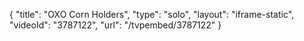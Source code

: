 {
    "title": "OXO Corn Holders",
    "type": "solo",
    "layout": "iframe-static",
    "videoId": "3787122",
    "url": "\/tvpembed\/3787122"
}